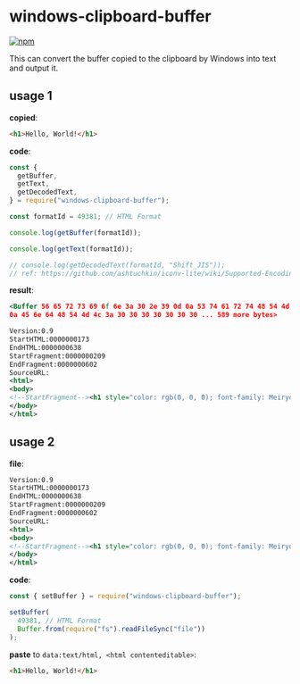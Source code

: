 # windows-clipboard-buffer

<a href="https://www.npmjs.com/package/windows-clipboard-buffer"><img alt="npm" src="https://img.shields.io/npm/v/windows-clipboard-buffer"></a>

This can convert the buffer copied to the clipboard by Windows into text and output it.

## usage 1

**copied**:

```html
<h1>Hello, World!</h1>
```

**code**:

```js
const {
  getBuffer,
  getText,
  getDecodedText,
} = require("windows-clipboard-buffer");

const formatId = 49381; // HTML Format

console.log(getBuffer(formatId));

console.log(getText(formatId));

// console.log(getDecodedText(formatId, "Shift_JIS"));
// ref: https://github.com/ashtuchkin/iconv-lite/wiki/Supported-Encodings
```

**result**:

```xml
<Buffer 56 65 72 73 69 6f 6e 3a 30 2e 39 0d 0a 53 74 61 72 74 48 54 4d 4c 3a 30 30 30 30 30 30 30 31 37 33 0d
0a 45 6e 64 48 54 4d 4c 3a 30 30 30 30 30 30 30 ... 589 more bytes>
```

```xml
Version:0.9
StartHTML:0000000173
EndHTML:0000000638
StartFragment:0000000209
EndFragment:0000000602
SourceURL:
<html>
<body>
<!--StartFragment--><h1 style="color: rgb(0, 0, 0); font-family: Meiryo; font-style: normal; font-variant-ligatures: normal; font-variant-caps: normal; letter-spacing: normal; orphans: 2; text-align: start; text-indent: 0px; text-transform: none; white-space: normal; widows: 2; word-spacing: 0px; -webkit-text-stroke-width: 0px; text-decoration-style: initial; text-decoration-color: initial;">Hello, World!</h1><!--EndFragment-->
</body>
</html>
```

## usage 2

**file**:

```xml
Version:0.9
StartHTML:0000000173
EndHTML:0000000638
StartFragment:0000000209
EndFragment:0000000602
SourceURL:
<html>
<body>
<!--StartFragment--><h1 style="color: rgb(0, 0, 0); font-family: Meiryo; font-style: normal; font-variant-ligatures: normal; font-variant-caps: normal; letter-spacing: normal; orphans: 2; text-align: start; text-indent: 0px; text-transform: none; white-space: normal; widows: 2; word-spacing: 0px; -webkit-text-stroke-width: 0px; text-decoration-style: initial; text-decoration-color: initial;">Hello, World!</h1><!--EndFragment-->
</body>
</html>
```

**code**:

```js
const { setBuffer } = require("windows-clipboard-buffer");

setBuffer(
  49381, // HTML Format
  Buffer.from(require("fs").readFileSync("file"))
);
```

**paste** to `data:text/html, <html contenteditable>`:

```html
<h1>Hello, World!</h1>
```
